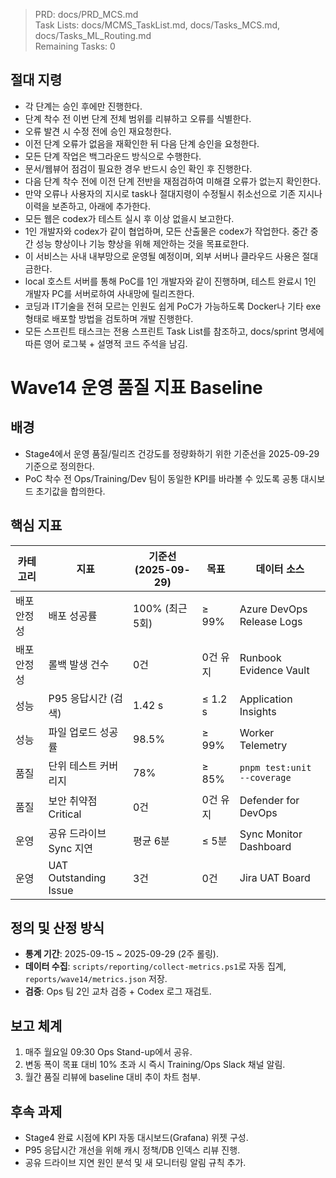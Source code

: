 > PRD: docs/PRD_MCS.md  
> Task Lists: docs/MCMS_TaskList.md, docs/Tasks_MCS.md, docs/Tasks_ML_Routing.md  
> Remaining Tasks: 0

## 절대 지령
- 각 단계는 승인 후에만 진행한다.
- 단계 착수 전 이번 단계 전체 범위를 리뷰하고 오류를 식별한다.
- 오류 발견 시 수정 전에 승인 재요청한다.
- 이전 단계 오류가 없음을 재확인한 뒤 다음 단계 승인을 요청한다.
- 모든 단계 작업은 백그라운드 방식으로 수행한다.
- 문서/웹뷰어 점검이 필요한 경우 반드시 승인 확인 후 진행한다.
- 다음 단계 착수 전에 이전 단계 전반을 재점검하여 미해결 오류가 없는지 확인한다.
- 만약 오류나 사용자의 지시로 task나 절대지령이 수정될시 취소선으로 기존 지시나 이력을 보존하고, 아래에 추가한다.
- 모든 웹은 codex가 테스트 실시 후 이상 없을시 보고한다.
- 1인 개발자와 codex가 같이 협업하며, 모든 산출물은 codex가 작업한다. 중간 중간 성능 향상이나 기능 향상을 위해 제안하는 것을 목표로한다.
- 이 서비스는 사내 내부망으로 운영될 예정이며, 외부 서버나 클라우드 사용은 절대 금한다.
- local 호스트 서버를 통해 PoC를 1인 개발자와 같이 진행하며, 테스트 완료시 1인 개발자 PC를 서버로하여 사내망에 릴리즈한다.
- 코딩과 IT기술을 전혀 모르는 인원도 쉽게 PoC가 가능하도록 Docker나 기타 exe 형태로 배포할 방법을 검토하며 개발 진행한다.
- 모든 스프린트 태스크는 전용 스프린트 Task List를 참조하고, docs/sprint 명세에 따른 영어 로그북 + 설명적 코드 주석을 남김.
# Wave14 운영 품질 지표 Baseline

## 배경
- Stage4에서 운영 품질/릴리즈 건강도를 정량화하기 위한 기준선을 2025-09-29 기준으로 정의한다.
- PoC 착수 전 Ops/Training/Dev 팀이 동일한 KPI를 바라볼 수 있도록 공통 대시보드 초기값을 합의한다.

## 핵심 지표
| 카테고리 | 지표 | 기준선 (2025-09-29) | 목표 | 데이터 소스 |
| --- | --- | --- | --- | --- |
| 배포 안정성 | 배포 성공률 | 100% (최근 5회) | ≥ 99% | Azure DevOps Release Logs |
| 배포 안정성 | 롤백 발생 건수 | 0건 | 0건 유지 | Runbook Evidence Vault |
| 성능 | P95 응답시간 (검색) | 1.42 s | ≤ 1.2 s | Application Insights |
| 성능 | 파일 업로드 성공률 | 98.5% | ≥ 99% | Worker Telemetry |
| 품질 | 단위 테스트 커버리지 | 78% | ≥ 85% | `pnpm test:unit --coverage` |
| 품질 | 보안 취약점 Critical | 0건 | 0건 유지 | Defender for DevOps |
| 운영 | 공유 드라이브 Sync 지연 | 평균 6분 | ≤ 5분 | Sync Monitor Dashboard |
| 운영 | UAT Outstanding Issue | 3건 | 0건 | Jira UAT Board |

## 정의 및 산정 방식
- **통계 기간**: 2025-09-15 ~ 2025-09-29 (2주 롤링).
- **데이터 수집**: `scripts/reporting/collect-metrics.ps1`로 자동 집계, `reports/wave14/metrics.json` 저장.
- **검증**: Ops 팀 2인 교차 검증 + Codex 로그 재검토.

## 보고 체계
1. 매주 월요일 09:30 Ops Stand-up에서 공유.
2. 변동 폭이 목표 대비 10% 초과 시 즉시 Training/Ops Slack 채널 알림.
3. 월간 품질 리뷰에 baseline 대비 추이 차트 첨부.

## 후속 과제
- Stage4 완료 시점에 KPI 자동 대시보드(Grafana) 위젯 구성.
- P95 응답시간 개선을 위해 캐시 정책/DB 인덱스 리뷰 진행.
- 공유 드라이브 지연 원인 분석 및 새 모니터링 알림 규칙 추가.


